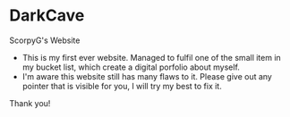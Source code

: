 # DarkCave
ScorpyG's Website

- This is my first ever website. Managed to fulfil one of the small item in my bucket list, which create a digital porfolio about myself. 
- I'm aware this website still has many flaws to it. Please give out any pointer that is visible for you, I will try my best to fix it. 

Thank you! 
